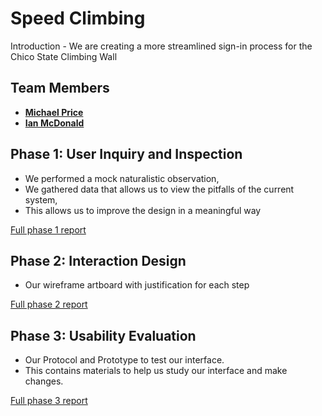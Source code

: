 # Speed Climbing

Introduction - We are creating a more streamlined sign-in process for the Chico State Climbing Wall

## Team Members

* [**Michael Price**](https://github.com/UsabilityEngineering/uxportfolio-mkyprice) 
* [**Ian McDonald**](https://github.com/UsabilityEngineering/uxportfolio-imcdonald1)

## Phase 1: User Inquiry and Inspection

* We performed a mock naturalistic observation,
* We gathered data that allows us to view the pitfalls of the current system,
* This allows us to improve the design in a meaningful way

[Full phase 1 report](phase1/)

## Phase 2: Interaction Design

* Our wireframe artboard with justification for each step

[Full phase 2 report](phase2/)

## Phase 3: Usability Evaluation

* Our Protocol and Prototype to test our interface. 
* This contains materials to help
us study our interface and make changes.

[Full phase 3 report](phase3/)
